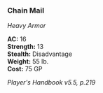 ### Chain Mail
*Heavy Armor*  

**AC:** 16  
**Strength:** 13  
**Stealth:** Disadvantage  
**Weight:** 55 lb.  
**Cost:** 75 GP  

*Player's Handbook v5.5, p.219*